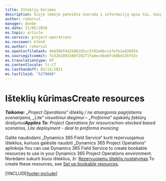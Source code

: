 ```yaml
---
title: Išteklių kūrimas
description: Šioje temoje pateikta nuoroda į informaciją apie tai, kaip kurti rezervuojamus išteklius.
author: ruhercul
manager: Annbe
ms.date: 11/05/2020
ms.topic: article
ms.service: project-operations
ms.reviewer: kfend
ms.author: ruhercul
ms.openlocfilehash: 9eb58bf4d25062d3cc37d2e8bcce7efe2e826954
ms.sourcegitcommit: fa32b1893286f20271fa4ec4be8fc68bd135f53c
ms.translationtype: HT
ms.contentlocale: lt-LT
ms.lasthandoff: 02/15/2021
ms.locfileid: "5279868"
---
```

# <a name="create-resources"></a><span data-ttu-id="9c705-103">Išteklių kūrimas</span><span class="sxs-lookup"><span data-stu-id="9c705-103">Create resources</span></span>

<span data-ttu-id="9c705-104">_**Taikoma:** „Project Operations“ išteklių / ne atsargomis pagrįstiems scenarijams, „Lite“ visuotiniui diegimui – „Proforma“ sąskaitų faktūrų išrašymui_</span><span class="sxs-lookup"><span data-stu-id="9c705-104">_**Applies To:** Project Operations for resource/non-stocked based scenarios, Lite deployment - deal to proforma invoicing_</span></span>

<span data-ttu-id="9c705-105">Galite naudodami „Dynamics 365 Field Service“ kurti rezervuojamus išteklius, kuriuos galėsite naudoti „Dynamics 365 Project Operations“ aplinkoje.</span><span class="sxs-lookup"><span data-stu-id="9c705-105">You can use Dynamics 365 Field Service to create bookable resources to use in your Dynamics 365 Project Operations environment.</span></span> <span data-ttu-id="9c705-106">Norėdami sukurti šiuos išteklius, žr. [Rezervuojamų išteklių nustatymas](https://docs.microsoft.com/dynamics365/field-service/set-up-bookable-resources).</span><span class="sxs-lookup"><span data-stu-id="9c705-106">To create these resources, see [Set up bookable resources](https://docs.microsoft.com/dynamics365/field-service/set-up-bookable-resources).</span></span>


[!INCLUDE[footer-include](../includes/footer-banner.md)]